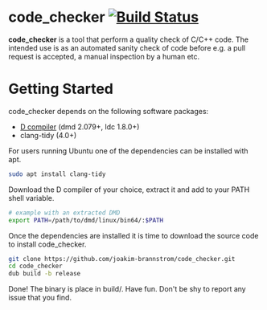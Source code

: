 # code_checker [![Build Status](https://dev.azure.com/wikodes/wikodes/_apis/build/status/joakim-brannstrom.code_checker?branchName=master)](https://dev.azure.com/wikodes/wikodes/_build/latest?definitionId=5&branchName=master)

**code_checker** is a tool that perform a quality check of C/C++ code. The intended use is as an automated sanity check of code before e.g. a pull request is accepted, a manual inspection by a human etc.

# Getting Started

code_checker depends on the following software packages:

 * [D compiler](https://dlang.org/download.html) (dmd 2.079+, ldc 1.8.0+)
 * clang-tidy (4.0+)

For users running Ubuntu one of the dependencies can be installed with apt.
```sh
sudo apt install clang-tidy
```

Download the D compiler of your choice, extract it and add to your PATH shell
variable.
```sh
# example with an extracted DMD
export PATH=/path/to/dmd/linux/bin64/:$PATH
```

Once the dependencies are installed it is time to download the source code to install code_checker.
```sh
git clone https://github.com/joakim-brannstrom/code_checker.git
cd code_checker
dub build -b release
```

Done! The binary is place in build/.
Have fun.
Don't be shy to report any issue that you find.
